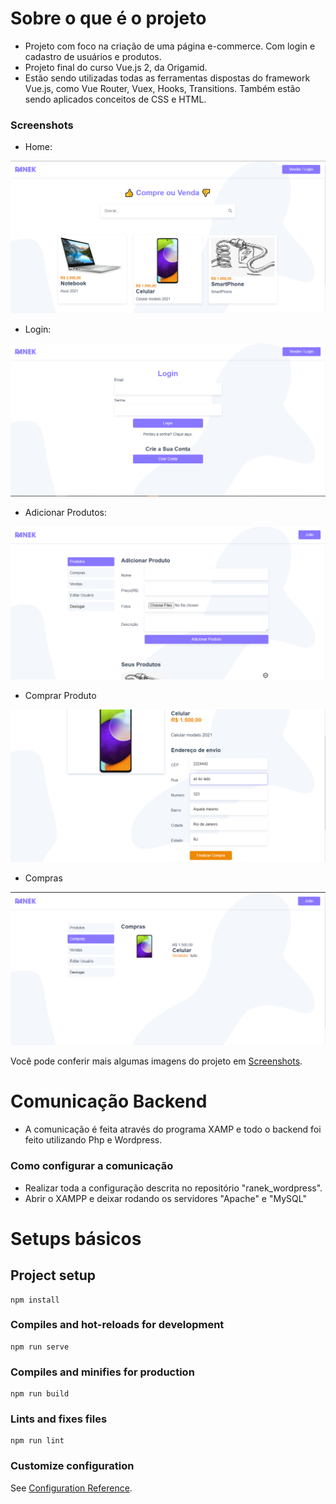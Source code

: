 # Sobre o que é o projeto
- Projeto com foco na criação de uma página e-commerce. Com login e cadastro de usuários e produtos.
- Projeto final do curso Vue.js 2, da Origamid.
- Estão sendo utilizadas todas as ferramentas dispostas do framework Vue.js, como Vue Router, Vuex, Hooks, Transitions. Também estão sendo aplicados conceitos de CSS e HTML.

### Screenshots

- Home:

 ![Home](./src/assets/screenshots/home.png "Home")
 
- Login:

![Login](./src/assets/screenshots/login.png "Login")

- Adicionar Produtos:

![Adicionar produtos](./src/assets/screenshots/produtos_adicionar.png "Adicionar Produtos")


- Comprar Produto

![Comprar produto](./src/assets/screenshots/produto_comprar.png "Comprar produto")


- Compras

![Compras](./src/assets/screenshots/produto_compras.png "Compras")

Você pode conferir mais algumas imagens do projeto em [Screenshots](https://github.com/tuliofernando8/Ranek/tree/main/src/assets/screenshots).

# Comunicação Backend
 - A comunicação é feita através do programa XAMP e todo o backend foi feito utilizando Php e Wordpress.
 
### Como configurar a comunicação
- Realizar toda a configuração descrita no repositório "ranek_wordpress".
- Abrir o XAMPP e deixar rodando os servidores "Apache" e "MySQL"


# Setups básicos

## Project setup

```
npm install
```

### Compiles and hot-reloads for development

```
npm run serve
```

### Compiles and minifies for production

```
npm run build
```

### Lints and fixes files

```
npm run lint
```

### Customize configuration

See [Configuration Reference](https://cli.vuejs.org/config/).
